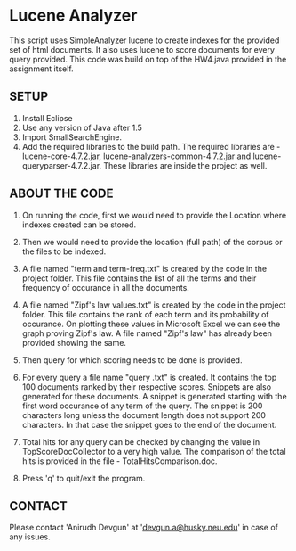 # Lucene Analyzer

This script uses SimpleAnalyzer lucene to create indexes for the provided set of html documents. It also uses lucene to score documents for every query provided. This code was build on top of the HW4.java provided in the assignment itself.

## SETUP

1. Install Eclipse
2. Use any version of Java after 1.5
3. Import SmallSearchEngine.  
4. Add the required libraries to the build path. The required libraries are - lucene-core-4.7.2.jar, lucene-analyzers-common-4.7.2.jar and lucene-queryparser-4.7.2.jar. These libraries are inside the project as well.

## ABOUT THE CODE

1. On running the code, first we would need to provide the Location where indexes created can be stored.

2. Then we would need to provide the location (full path) of the corpus or the files to be indexed.

3. A file named "term and term-freq.txt" is created by the code in the project folder. This file contains the list of all the terms and their frequency of occurance in  all the documents.

4. A file named "Zipf's law values.txt" is created by the code in the project folder. This file contains the rank of each term and its probability of occurance. On plotting these values in Microsoft Excel we can see the graph proving Zipf's law. A file named "Zipf's law" has already been provided showing the same.

5. Then query for which scoring needs to be done is provided.

6. For every query a file name "query <given query>.txt" is created. It contains the top 100 documents ranked by their respective scores. Snippets are also generated for these documents. A snippet is generated starting with the first word occurance of any term of the query. The snippet is 200 characters long unless the document length does not support 200 characters. In that case the snippet goes to the end of the document.

7. Total hits for any query can be checked by changing the value in TopScoreDocCollector to a very high value. The comparison of the total hits is provided in the file - TotalHitsComparison.doc.

8. Press 'q' to quit/exit the program.

## CONTACT

Please contact 'Anirudh Devgun' at 'devgun.a@husky.neu.edu' in case of any issues.